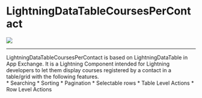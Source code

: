 # LightningDataTableCoursesPerContact
<img src="https://travis-ci.org/akkibaddi/LightningDataTableCoursesPerContact.svg?branch=master"></img>
<hr>
LightningDataTableCoursesPerContact is based on LightningDataTable in <a href:"https://appexchange.salesforce.com/listingDetail?listingId=a0N3A00000E9TBZUA3">App Exchange</a>. It is a Lightning Component intended for Lightning developers to let them display courses registered by a contact in a table/grid with the following features.<br/>
* Searching
* Sorting
* Pagination
* Selectable rows
* Table Level Actions
* Row Level Actions

